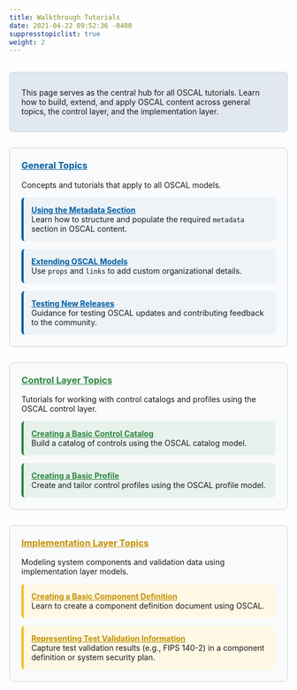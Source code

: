 ```yaml
---
title: Walkthrough Tutorials
date: 2021-04-22 09:52:36 -0400
suppresstopiclist: true
weight: 2
---
```


<br>
<div style = "background-color: #e2e8f0; padding: 1em 1.5em; border-radius: 6px; border: 1px solid #d0d7de; margin-bottom: 2em;">

This page serves as the central hub for all OSCAL tutorials. Learn how to build, extend, and apply OSCAL content across general topics, the control layer, and the implementation layer. 
</div>

<!-- General Topics Box, contains subsections to other tutorials -->
<div style="display: flex; flex-direction: column; gap: 2em;">
    <div style="background-color: #f9fafb; padding: 1.5em; border: 1px solid #cbd5e0; border-radius: 8px;">
        <h3 style="margin-top: 0;"><a href="general/" style="color: #005ea2;">General Topics</a></h3>
        <p>Concepts and tutorials that apply to all OSCAL models.</p>
    <!-- Subsection: "Using the Metadata" Box -->
        <div style="display: flex; flex-wrap: wrap; gap: 1em; margin-top: 1em;">
            <div style="flex: 1 1 280px; background-color: #eef3f7; padding: 1em; border-radius: 6px; border-left: 4px solid #005ea2;">
            <strong><a href="general/metadata/" style="color: #005ea2;">Using the Metadata Section</a></strong><br>
            Learn how to structure and populate the required <code>metadata</code> section in OSCAL content.
        </div>
    <!-- Subsection: "Extending OSCAL Models Box"-->
        <div style="flex: 1 1 280px; background-color: #eef3f7; padding: 1em; border-radius: 6px; border-left: 4px solid #005ea2;">
            <strong><a href="general/extension/" style="color: #005ea2;">Extending OSCAL Models</a></strong><br>
            Use <code>props</code> and <code>links</code> to add custom organizational details.
        </div>
        <!-- Subsection: "Testing New Releases" Box-->
        <div style="flex: 1 1 280px; background-color: #eef3f7; padding: 1em; border-radius: 6px; border-left: 4px solid #005ea2;">
            <strong><a href="general/releases/" style="color: #005ea2;">Testing New Releases</a></strong><br>
                Guidance for testing OSCAL updates and contributing feedback to the community.
        </div>  
    </div>
</div>


<!-- Control Layer Topics -->
<div style="background-color: #f9fafb; padding: 1.5em; border: 1px solid #cbd5e0; border-radius: 8px;">
    <h3 style="margin-top: 0;"><a href="control/" style="color: #2e8540;">Control Layer Topics</a></h3>
    <p>Tutorials for working with control catalogs and profiles using the OSCAL control layer.</p>
    <div style="display: flex; flex-wrap: wrap; gap: 1em; margin-top: 1em;">
    <!-- Subsection: "Creating a Basic Control Catalog" Box -->
        <div style="flex: 1 1 280px; background-color: #e7f2ec; padding: 1em; border-radius: 6px; border-left: 4px solid #2e8540;">
            <strong><a href="control/basic-catalog/" style="color: #2e8540;">Creating a Basic Control Catalog</a></strong><br>
            Build a catalog of controls using the OSCAL catalog model.
        </div>
    <!-- Subsection: "Creating a Basic Profile" Box -->
        <div style="flex: 1 1 280px; background-color: #e7f2ec; padding: 1em; border-radius: 6px; border-left: 4px solid #2e8540;">
        <strong><a href="/learn/tutorials/profile/" style="color: #2e8540;">Creating a Basic Profile</a></strong><br>
            Create and tailor control profiles using the OSCAL profile model.
        </div>
    </div>
</div>


<!-- Implementation Layer Topics -->
<div style="background-color: #f9fafb; padding: 1.5em; border: 1px solid #cbd5e0; border-radius: 8px;">
    <h3 style="margin-top: 0;"><a href="implementation/" style="color: #c29100;">Implementation Layer Topics</a></h3>
    <p>Modeling system components and validation data using implementation layer models.</p>
    <div style="display: flex; flex-wrap: wrap; gap: 1em; margin-top: 1em;">
        <div style="flex: 1 1 280px; background-color: #fff8e5; padding: 1em; border-radius: 6px; border-left: 4px solid #fdb81e;">
    <!-- Subsection: "Creating a Basic Component Definition" Box -->
            <strong><a href="implementation/simple-component-definition/" style="color: #c29100;">Creating a Basic Component Definition</a></strong><br>
            Learn to create a component definition document using OSCAL.
        </div>
    <!-- Subsection: "Representing Test Validation Information" Box -->
        <div style="flex: 1 1 280px; background-color: #fff8e5; padding: 1em; border-radius: 6px; border-left: 4px solid #fdb81e;">
            <strong><a href="implementation/validation-modeling/" style="color: #c29100;">Representing Test Validation Information</a></strong><br>
            Capture test validation results (e.g., FIPS 140-2) in a component definition or system security plan</a>.
        </div>
    </div>
  </div>
</div>